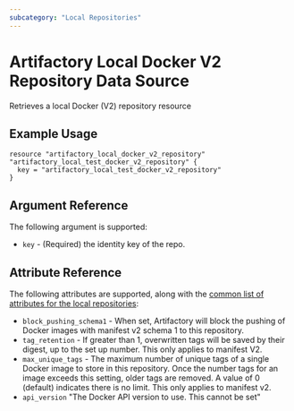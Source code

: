```yaml
---
subcategory: "Local Repositories"
---
```


# Artifactory Local Docker V2 Repository Data Source

Retrieves a local Docker (V2) repository resource

## Example Usage

```hcl
resource "artifactory_local_docker_v2_repository" "artifactory_local_test_docker_v2_repository" {
  key = "artifactory_local_test_docker_v2_repository"
}
```

## Argument Reference

The following argument is supported:

* `key` - (Required) the identity key of the repo.

## Attribute Reference

The following attributes are supported, along with the [common list of attributes for the local repositories](local.md):

* `block_pushing_schema1` - When set, Artifactory will block the pushing of Docker images with manifest v2
  schema 1 to this repository.
* `tag_retention` - If greater than 1, overwritten tags will be saved by their digest, up to the set up
  number. This only applies to manifest V2.
* `max_unique_tags` - The maximum number of unique tags of a single Docker image to store in this repository.
  Once the number tags for an image exceeds this setting, older tags are removed. A value of 0 (default) indicates there
  is no limit. This only applies to manifest v2.
* `api_version` "The Docker API version to use. This cannot be set"
